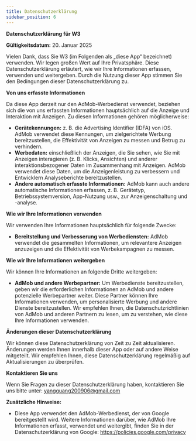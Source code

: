 ```yaml
---
title: Datenschutzerklärung
sidebar_position: 6
---
```


**Datenschutzerklärung für W3**

**Gültigkeitsdatum:** 20. Januar 2025

Vielen Dank, dass Sie W3 (im Folgenden als „diese App“ bezeichnet) verwenden. Wir legen großen Wert auf Ihre Privatsphäre. Diese Datenschutzerklärung erläutert, wie wir Ihre Informationen erfassen, verwenden und weitergeben. Durch die Nutzung dieser App stimmen Sie den Bedingungen dieser Datenschutzerklärung zu.

**Von uns erfasste Informationen**

Da diese App derzeit nur den AdMob-Werbedienst verwendet, beziehen sich die von uns erfassten Informationen hauptsächlich auf die Anzeige und Interaktion mit Anzeigen. Zu diesen Informationen gehören möglicherweise:

- **Gerätekennungen:** z. B. die Advertising Identifier (IDFA) von iOS. AdMob verwendet diese Kennungen, um zielgerichtete Werbung bereitzustellen, die Effektivität von Anzeigen zu messen und Betrug zu verhindern.
- **Werbedaten:** einschließlich der Anzeigen, die Sie sehen, wie Sie mit Anzeigen interagieren (z. B. Klicks, Ansichten) und anderer interaktionsbezogener Daten im Zusammenhang mit Anzeigen. AdMob verwendet diese Daten, um die Anzeigenleistung zu verbessern und Entwicklern Analyseberichte bereitzustellen.
- **Andere automatisch erfasste Informationen:** AdMob kann auch andere automatische Informationen erfassen, z. B. Gerätetyp, Betriebssystemversion, App-Nutzung usw., zur Anzeigenschaltung und -analyse.

**Wie wir Ihre Informationen verwenden**

Wir verwenden Ihre Informationen hauptsächlich für folgende Zwecke:

- **Bereitstellung und Verbesserung von Werbediensten:** AdMob verwendet die gesammelten Informationen, um relevantere Anzeigen anzuzeigen und die Effektivität von Werbekampagnen zu messen.

**Wie wir Ihre Informationen weitergeben**

Wir können Ihre Informationen an folgende Dritte weitergeben:

- **AdMob und andere Werbepartner:** Um Werbedienste bereitzustellen, geben wir die erforderlichen Informationen an AdMob und andere potenzielle Werbepartner weiter. Diese Partner können Ihre Informationen verwenden, um personalisierte Werbung und andere Dienste bereitzustellen. Wir empfehlen Ihnen, die Datenschutzrichtlinien von AdMob und anderen Partnern zu lesen, um zu verstehen, wie diese Ihre Informationen verwenden.

**Änderungen dieser Datenschutzerklärung**

Wir können diese Datenschutzerklärung von Zeit zu Zeit aktualisieren. Änderungen werden Ihnen innerhalb dieser App oder auf andere Weise mitgeteilt. Wir empfehlen Ihnen, diese Datenschutzerklärung regelmäßig auf Aktualisierungen zu überprüfen.

**Kontaktieren Sie uns**

Wenn Sie Fragen zu dieser Datenschutzerklärung haben, kontaktieren Sie uns bitte unter: yangguang200906@gmail.com

**Zusätzliche Hinweise:**

- Diese App verwendet den AdMob-Werbedienst, der von Google bereitgestellt wird. Weitere Informationen darüber, wie AdMob Ihre Informationen erfasst, verwendet und weitergibt, finden Sie in der Datenschutzerklärung von Google: https://policies.google.com/privacy
